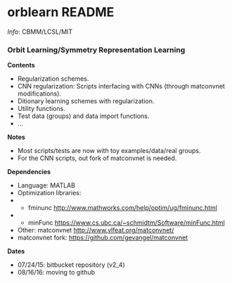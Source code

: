 # orblearn README #

*Info*: CBMM/LCSL/MIT 

### Orbit Learning/Symmetry Representation Learning ###

**Contents**

* Regularization schemes.
* CNN regularization: Scripts interfacing with CNNs (through matconvnet modifications). 
* Ditionary learning schemes with regularization.
* Utility functions.
* Test data (groups) and data import functions. 
* ...

**Notes**

* Most scripts/tests are now with toy examples/data/real groups. 
* For the CNN scripts, out fork of matconvnet is needed.


**Dependencies**

* Language: MATLAB
* Optimization libraries: 
* * fminunc http://www.mathworks.com/help/optim/ug/fminunc.html
* * minFunc https://www.cs.ubc.ca/~schmidtm/Software/minFunc.html
* Other: matconvnet http://www.vlfeat.org/matconvnet/
* matconvnet fork: https://github.com/gevangel/matconvnet

**Dates**

* 07/24/15: bitbucket repository (v2_4)
* 08/16/16: moving to github
